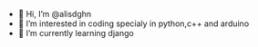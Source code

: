- 👋 Hi, I’m @alisdghn
- 👀 I’m interested in coding specialy in python,c++ and arduino
- 🌱 I’m currently learning django


<!---
alisdghn/alisdghn is a ✨ special ✨ repository because its `README.md` (this file) appears on your GitHub profile.
You can click the Preview link to take a look at your changes.
--->
